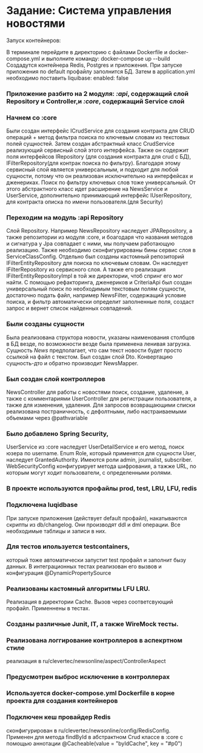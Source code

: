 # Задание: Система управления новостями
Запуск контейнеров:

В терминале перейдите в директорию с файлами Dockerfile и docker-compose.yml и выполните команду:
docker-compose up --build
Создадутся контейнера Redis, Postgres и приложения.
При запуске приложения по default профайлу заполнится БД. Затем в application.yml  необходимо поставить liquibase:
enabled: false

### Приложение разбито на 2 модуля: *:api*, содержащий слой Repository и Controller,и *:core*, содержащий Service слой

### Начнем со :core
Были создан интерфейс ICrudService для создания контракта для CRUD операций + метод фильтра поиска по ключевым словам из
текстовых полей сущностей. Затем создан абстрактный класс CrudService реализующий сервисный слой этого интерфейса.
Также он содержит поля интерфейсов IRepository (для создания контракта для crud c БД), IFilterRepository(для контрак 
поиска по фильтру). 
Благодаря этому сервисный слой является универсальным, и подходит для любой сущности, потому что он реализован исключительно
на интерфейсах и дженериках. Поиск по фильтру ключевых слов тоже универсальный.
От этого абстрактного класс идет расширение на NewsService и UserService, дополнительно принимающий интерфейс IUserRepository,
для контракта описка по имени пользователя.(для Security)
### Переходим на модуль :api Repository
Слой Repository. Например NewsRepository наследует JPARepository, а также репозитории из модуля :core, и боагодаря что 
названия методов и сигнатура у Jpa совпадает с ними, мы получаем работающую реализацию. 
Также необходимо сконфигурированы бины сервис слоя в ServiceClassConfig.
Отдельно был созданы кастомный репозиторий IFilterEntityRepository для поиска по ключевым словам. Он наследует IFilterRepository
из сервисного слоя. А также его реализация IFilterEntityRepositoryImpl в той же директории, чтоб спринг его мог найти.
С помощью рефакторинга, дженериков и CriteriaApi был создан универсальный поиск по необходимым текстовым полям сущности,
достаточно подать файл, например NewsFilter, содержащий условие поиска, и фильтр автоматически определит заполненные поля,
создаст запрос и вернет список найденных совпадений.
### Были созданы сущности
Была реализована структора новости, указаны наименования столбцов в БД везде, по возможности везде была применена ленивая загрузка.
Сущность *News* предполагает, что сам текст новости будет просто ссылкой на файл с текстом.
Был создан слой Dto. Конвертацию сущность-дто и обратно производит NewsMapper.
### Был создан слой контроллеров 
NewsController для работы с новостями поиск, создание, удаление, а также с комментариями
UserController для регистрации пользователя, а также для изменения, удаления. 
Для запросов возвращающими списки реализована постраничность, с дефолтными, либо настраиваемыми объемами через @pathvariable
### Было добавлено Spring Security,
UserService из :core наследует UserDetailService и его метод, поиск юзера по username.
Enum Role, который применятся для сущности User, наследует GrantedAuthority. Имеются роли admin, journalist, subscriber.
WebSecurityConfig конфигурирует метода шифрования, а тажже URL, по которым могут ходит пользователи, с определенными ролями.
### В проекте используются профайлы prod, test, LRU, LFU, redis
### Подключена luqidbase
При запуске приложения (действует default профайл), накатываются скрипты из db/changelog. Они производят ddl и dml операции.
Все необходимые таблицы и записи в них.
### Для тестов ипользуется testcontainers,
который тоже автоматически запустит test профайл и заполнит бызу данных.
В интеграционных тестах реализован его вызвов и конфигурация  @DynamicPropertySource
### Реализованы кастомный алгоритмы LFU LRU. 
Реализация в директории Cache. Вызов через соответсвующий профайл. Применнены в тестах.
### Созданы различные Junit, IT, а также  WireMock тесты.
### Реализована логгирование контроллеров в аспекртном стиле
реализация в ru/clevertec/newsonline/aspect/ControllerAspect
### Предусмотрен выброс исключение в контроллерах
### Используется docker-compose.yml Dockerfile в корне проекта для создания контейнеров
### Подключен кеш провайдер Redis
сконфигурирован в ru/clevertec/newsonline/config/RedisConfig. Применен для метода findById
в абстрактном Crud классе в :core с помощью аннотации @Cacheable(value = "byIdCache", key = "#p0")













